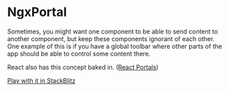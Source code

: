 # NgxPortal

Sometimes, you might want one component to be able to send content to another component, but keep these components ignorant of each other. One example of this is if you have a global toolbar where other parts of the app should be able to control some content there.

React also has this concept baked in. ([React Portals](https://reactjs.org/docs/portals.html))

[Play with it in StackBlitz](https://stackblitz.com/edit/ngx-portal?file=src/app/app.component.ts)
